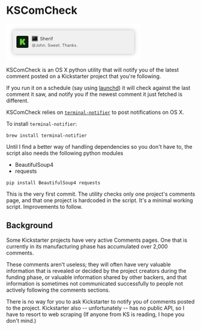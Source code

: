 # KSComCheck

![](screenshot.png)

KSComCheck is an OS X python utility that will notify you of the latest comment posted on a Kickstarter project that you're following.

If you run it on a schedule (say using [launchd](https://developer.apple.com/library/mac/documentation/Darwin/Reference/ManPages/man8/launchd.8.html)) it will check against the last comment it saw, and notify you if the newest comment it just fetched is different.

KSComCheck relies on [`terminal-notifier`](https://github.com/julienXX/terminal-notifier) to post notifications on OS X.

To install `terminal-notifier`:

```
brew install terminal-notifier
```

Until I find a better way of handling dependencies so you don't have to, the script also needs the following python modules

- BeautifulSoup4
- requests

```
pip install BeautifulSoup4 requests
```

This is the very first commit. The utility checks only one project's comments page, and that one project is hardcoded in the script. It's a minimal working script. Improvements to follow.

## Background

Some Kickstarter projects have very active Comments pages. One that is currently in its manufacturing phase has accumulated over 2,000 comments.

These comments aren't useless; they will often have very valuable information that is revealed or decided by the project creators during the funding phase, or valuable information shared by other backers, and that information is sometimes not communicated successfully to people not actively following the comments sections.

There is no way for you to ask Kickstarter to notify you of comments posted to the project. Kickstarter also -- unfortunately -- has no public API, so I have to resort to web scraping (If anyone from KS is reading, I hope you don't mind.)

